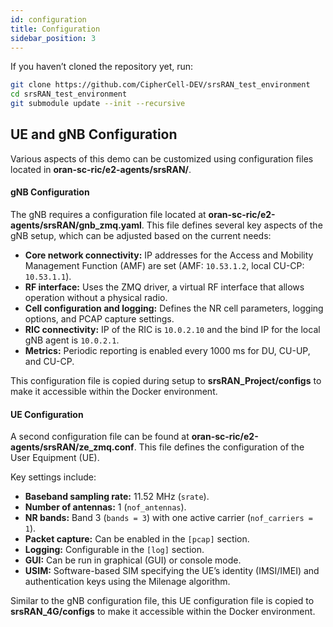 ```yaml
---
id: configuration
title: Configuration
sidebar_position: 3
---
```


If you haven’t cloned the repository yet, run:

```bash
git clone https://github.com/CipherCell-DEV/srsRAN_test_environment
cd srsRAN_test_environment
git submodule update --init --recursive
```

## UE and gNB Configuration

Various aspects of this demo can be customized using configuration files located in **oran-sc-ric/e2-agents/srsRAN/**.

#### gNB Configuration
The gNB requires a configuration file located at **oran-sc-ric/e2-agents/srsRAN/gnb_zmq.yaml**. This file defines several key aspects of the gNB setup, which can be adjusted based on the current needs:
  - **Core network connectivity:** IP addresses for the Access and Mobility Management Function (AMF) are set (AMF: `10.53.1.2`, local CU-CP: `10.53.1.1`).  
  - **RF interface:** Uses the ZMQ driver, a virtual RF interface that allows operation without a physical radio.  
  - **Cell configuration and logging:** Defines the NR cell parameters, logging options, and PCAP capture settings.  
  - **RIC connectivity:** IP of the RIC is `10.0.2.10` and the bind IP for the local gNB agent is `10.0.2.1`.  
  - **Metrics:** Periodic reporting is enabled every 1000 ms for DU, CU-UP, and CU-CP.  

This configuration file is copied during setup to **srsRAN_Project/configs** to make it accessible within the Docker environment.

#### UE Configuration

A second configuration file can be found at **oran-sc-ric/e2-agents/srsRAN/ze_zmq.conf**. This file defines the configuration of the User Equipment (UE).  

Key settings include:  
- **Baseband sampling rate:** 11.52 MHz (`srate`).  
- **Number of antennas:** 1 (`nof_antennas`).  
- **NR bands:** Band 3 (`bands = 3`) with one active carrier (`nof_carriers = 1`).  
- **Packet capture:** Can be enabled in the `[pcap]` section.  
- **Logging:** Configurable in the `[log]` section.  
- **GUI:** Can be run in graphical (GUI) or console mode.
- **USIM:** Software-based SIM specifying the UE’s identity (IMSI/IMEI) and authentication keys using the Milenage algorithm.


Similar to the gNB configuration file, this UE configuration file is copied to **srsRAN_4G/configs** to make it accessible within the Docker environment.

